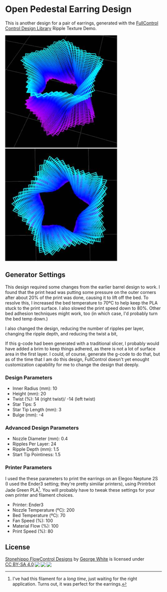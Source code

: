 # Open Pedestal Earring Design

This is another design for a pair of earrings, generated with the [FullControl Control Design Library](https://fullcontrol.xyz/#/models) Ripple Texture Demo.

![Perspective view of the earring design](images/earring_perspective.jpg)
![Earring from the top](images/earring_top_down.jpg)

## Generator Settings

This design required some changes from the earlier barrel design to work. I found that the print head was putting some pressure on the outer corners after about 20% of the print was done, causing it to lift off the bed. To resolve this, I increased the bed temperature to 70ºC to help keep the PLA stuck to the print surface. I also slowed the print speed down to 80%. Other bed adhesion techniques might work, too (in which case, I'd probably turn the bed temp down.)

I also changed the design, reducing the number of ripples per layer, changing the ripple depth, and reducing the twist a bit, 

If this g-code had been generated with a traditional slicer, I probably would have added a brim to keep things adhered, as there is not a lot of surface area in the first layer. I could, of course, generate the g-code to do that, but as of the time that I am do this design, FullControl doesn't yet enought customization capability for me to change the design that deeply.

### Design Parameters

- Inner Radius (mm): 10
- Height (mm): 20
- Twist (%): 14 (right twist)/ -14 (left twist)
- Star Tips: 5
- Star Tip Length (mm): 3
- Bulge (mm): -4

### Advanced Design Parameters

- Nozzle Diameter (mm): 0.4
- Ripples Per Layer: 24
- Ripple Depth (mm): 1.5
- Start Tip Pointiness: 1.5

### Printer Parameters

I used the these parameters to print the earrings on an Elegoo Neptune 2S (I used the Ender3 setting; they're pretty simiilar printers), using Printrbot Jade Green PLA[^1]. You will probably have to tweak these settings for your own printer and filament choices.

- Printer: Ender3 
- Nozzle Temperature (ºC): 200
- Bed Temperature (ºC): 70
- Fan Speed (%): 100
- Material Flow (%): 100
- Print Speed (%): 80

[^1]: I've had this filament for a _long time_, just waiting for the right application. Turns out, it was perfect for the earrings.

## License

<p xmlns:cc="http://creativecommons.org/ns#" xmlns:dct="http://purl.org/dc/terms/"><a property="dct:title" rel="cc:attributionURL" href="https://github.com/stonehipppo/fullcontrolxyz-designs">Stonehippo FlowControl Designs</a> by <a rel="cc:attributionURL dct:creator" property="cc:attributionName" href="https://stonehippo.com">George White</a> is licensed under <a href="http://creativecommons.org/licenses/by-sa/4.0/?ref=chooser-v1" target="_blank" rel="license noopener noreferrer" style="display:inline-block;">CC BY-SA 4.0<img style="height:22px!important;margin-left:3px;vertical-align:text-bottom;" src="https://mirrors.creativecommons.org/presskit/icons/cc.svg?ref=chooser-v1"><img style="height:22px!important;margin-left:3px;vertical-align:text-bottom;" src="https://mirrors.creativecommons.org/presskit/icons/by.svg?ref=chooser-v1"><img style="height:22px!important;margin-left:3px;vertical-align:text-bottom;" src="https://mirrors.creativecommons.org/presskit/icons/sa.svg?ref=chooser-v1"></a></p>